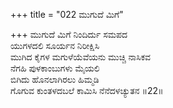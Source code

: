 +++
title = "022 ಮುಗುದೆ ಮಿಗೆ"

+++
ಮುಗುದೆ ಮಿಗೆ ನಿಂದಿರ್ದು ಸಮಪದ  
ಯುಗಳದಲಿ ಸೂರ್ಯನ ನಿರೀಕ್ಷಿಸಿ  
ಮುಗಿದ ಕೈಗಳ ಮಗುಳೆಯೆವೆಯನು ಮುಚ್ಚಿ ನಾಸಿಕವ   
ನೆಗಹಿ ಪುಳಕಾಂಬುಗಳು ಮೈಯಲಿ  
ಬಿಗಿದು ಹೊನಲಾಗಿರಲು ಹಿಮ್ಮಡಿ  
ಗೊಗುವ ಕುಂತಳದಬಲೆ ಕಾಮಿಸಿ ನೆನೆದಳಚ್ಯುತನ     ॥22॥